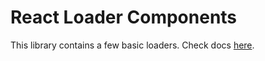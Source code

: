 # React Loader Components

This library contains a few basic loaders. Check docs [here](https://medly.github.io/medly-components).
